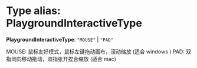 # Type alias: PlaygroundInteractiveType

**PlaygroundInteractiveType**: `"MOUSE"` | `"PAD"`

MOUSE: 鼠标友好模式，鼠标左键拖动画布，滚动缩放 (适合 windows )
PAD: 双指同向移动拖动，双指张开捏合缩放 (适合 mac)
